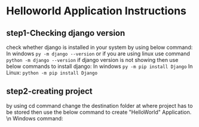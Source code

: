 # Helloworld Application Instructions
## step1-Checking django version
check whether django is installed in your system by using below command:
In windows
```py -m django --version```  or
if you are using linux use command
``` python -m django --version```
if django version is not showing then use below commands to install django:
In windows
```py -m pip install Django```
In Linux:
```python -m pip install Django```
## step2-creating project
by using cd command change the destination folder at where project has to be stored then use the below command to create "HelloWorld" Application.
\n Windows command:
